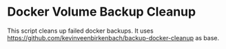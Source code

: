 # Docker Volume Backup Cleanup
This script cleans up failed docker backups.
It uses https://github.com/kevinveenbirkenbach/backup-docker-cleanup as base.